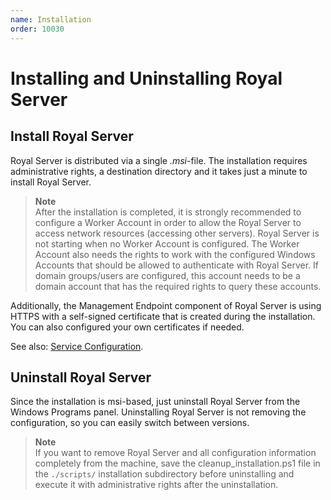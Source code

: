 ```yaml
---
name: Installation
order: 10030
---
```


# Installing and Uninstalling Royal Server

## Install Royal Server

Royal Server is distributed via a single _.msi_-file. The installation requires administrative rights, a destination directory and it takes just a minute to install Royal Server.

> **Note**  
> After the installation is completed, it is strongly recommended to configure a Worker Account in order to allow the Royal Server to access network resources (accessing other servers). Royal Server is not starting when no Worker Account is configured. The Worker Account also needs the rights to work with the configured Windows Accounts that should be allowed to authenticate with Royal Server. If domain groups/users are configured, this account needs to be a domain account that has the required rights to query these accounts.

Additionally, the Management Endpoint component of Royal Server is using HTTPS with a self-signed certificate that is created during the installation. You can also configured your own certificates if needed.

See also: [Service Configuration](xref:royalserver_management_service-configuration).

## Uninstall Royal Server

Since the installation is msi-based, just uninstall Royal Server from the Windows Programs panel. Uninstalling Royal Server is not removing the configuration, so you can easily switch between versions.

> **Note**  
> If you want to remove Royal Server and all configuration information completely from the machine, save the cleanup_installation.ps1 file in the `./scripts/` installation subdirectory before uninstalling and execute it with administrative rights after the uninstallation.
